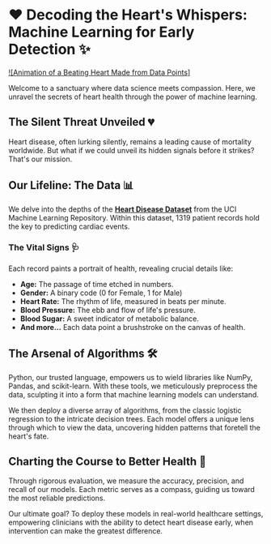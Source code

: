 # ❤️ Decoding the Heart's Whispers: Machine Learning for Early Detection ✨

[![Animation of a Beating Heart Made from Data Points]](https://media.giphy.com/media/xTiTnz33weG4tDrR9q/giphy.gif)

Welcome to a sanctuary where data science meets compassion. Here, we unravel the secrets of heart health through the power of machine learning.

## The Silent Threat Unveiled 💔

Heart disease, often lurking silently, remains a leading cause of mortality worldwide. But what if we could unveil its hidden signals before it strikes? That's our mission.

## Our Lifeline: The Data 📊

We delve into the depths of the **[Heart Disease Dataset](https://www.kaggle.com/datasets/bharath011/heart-disease-classification-dataset/data)** from the UCI Machine Learning Repository. Within this dataset, 1319 patient records hold the key to predicting cardiac events.

### The Vital Signs 🩺

Each record paints a portrait of health, revealing crucial details like:

* **Age:** The passage of time etched in numbers.
* **Gender:** A binary code (0 for Female, 1 for Male)
* **Heart Rate:** The rhythm of life, measured in beats per minute.
* **Blood Pressure:** The ebb and flow of life's pressure.
* **Blood Sugar:** A sweet indicator of metabolic balance.
* **And more...** Each data point a brushstroke on the canvas of health.

## The Arsenal of Algorithms 🛠️

Python, our trusted language, empowers us to wield libraries like NumPy, Pandas, and scikit-learn. With these tools, we meticulously preprocess the data, sculpting it into a form that machine learning models can understand.

We then deploy a diverse array of algorithms, from the classic logistic regression to the intricate decision trees. Each model offers a unique lens through which to view the data, uncovering hidden patterns that foretell the heart's fate.

## Charting the Course to Better Health 🧭

Through rigorous evaluation, we measure the accuracy, precision, and recall of our models. Each metric serves as a compass, guiding us toward the most reliable predictions.

Our ultimate goal? To deploy these models in real-world healthcare settings, empowering clinicians with the ability to detect heart disease early, when intervention can make the greatest difference.